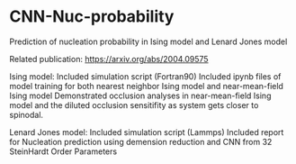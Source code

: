 # CNN-Nuc-probability
Prediction of nucleation probability in Ising model and Lenard Jones model

Related publication: https://arxiv.org/abs/2004.09575

Ising model:
Included simulation script (Fortran90)
Included ipynb files of model training for both nearest neighbor Ising model and near-mean-field Ising model
Demonstrated occlusion analyses in near-mean-field Ising model and the diluted occlusion sensitifity as system gets closer to spinodal.

Lenard Jones model:
Included simulation script (Lammps)
Included report for Nucleation prediction using demension reduction and CNN from 32 SteinHardt Order Parameters
